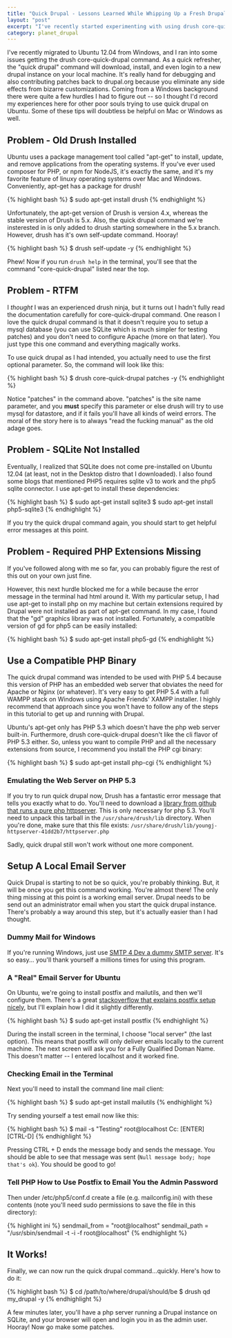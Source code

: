 ```yaml
---
title: "Quick Drupal - Lessons Learned While Whipping Up a Fresh Drupal Instance"
layout: "post"
excerpt: "I've recently started experimenting with using drush core-quick-drupal to create drupal sites strictly for creating patches to share on drupal.org. I'll walk you through my several pitfalls on the road to making this command work on Ubuntu 12.04. Hopefully, with this advice in hand, you'll be able to spin up fresh drupal instances in no time!"
category: planet_drupal
---
```

I've recently migrated to Ubuntu 12.04 from Windows, and I ran into some issues getting the drush core-quick-drupal command. As a quick refresher, the "quick drupal" command will download, install, and even login to a new drupal instance on your local machine. It's really hand for debugging and also contributing patches back to drupal.org because you eliminate any side effects from bizarre customizations. Coming from a Windows background there were quite a few hurdles I had to figure out -- so I thought I'd record my experiences here for other poor souls trying to use quick drupal on Ubuntu. Some of these tips will doubtless be helpful on Mac or Windows as well.

## Problem - Old Drush Installed

Ubuntu uses a package management tool called "apt-get" to install, update, and remove applications from the operating systems. If you've ever used composer for PHP, or npm for NodeJS, it's exactly the same, and it's my favorite feature of linuxy operating systems over Mac and Windows. Conveniently, apt-get has a package for drush!

{% highlight bash %}
$ sudo apt-get install drush
{% endhighlight %}

Unfortunately, the apt-get version of Drush is version 4.x, whereas the stable version of Drush is 5.x. Also, the quick drupal command we're insterested in is only added to drush starting somewhere in the 5.x branch. However, drush has it's own self-update command. Hooray!

{% highlight bash %}
$ drush self-update -y
{% endhighlight %}

Phew! Now if you run `drush help` in the terminal, you'll see that the command "core-quick-drupal" listed near the top. 

## Problem - RTFM

I *thought* I was an experienced drush ninja, but it turns out I hadn't fully read the documentation carefully for core-quick-drupal command. One reason I love the quick drupal command is that it doesn't require you to setup a mysql database (you can use SQLite which is much simpler for testing patches) and you don't need to configure Apache (more on that later). You just type this one command and everything magically works.

To use quick drupal as I had intended, you actually need to use the first optional parameter. So, the command will look like this:

{% highlight bash %}
$ drush core-quick-drupal patches -y
{% endhighlight %}

Notice "patches" in the command above. "patches" is the site name parameter, and you **must** specify this parameter or else drush will try to use mysql for datastore, and if it fails you'll have all kinds of weird errors. The moral of the story here is to always "read the fucking manual" as the old adage goes.

## Problem - SQLite Not Installed

Eventually, I realized that SQLite does not come pre-installed on Ubuntu 12.04 (at least, not in the Desktop distro that I downloaded). I also found some blogs that mentioned PHP5 requires sqlite v3 to work and the php5 sqlite connector. I use apt-get to install these dependencies:

{% highlight bash %}
$ sudo apt-get install sqlite3 
$ sudo apt-get install php5-sqlite3
{% endhighlight %}

If you try the quick drupal command again, you should start to get helpful error messages at this point.

## Problem - Required PHP Extensions Missing

If you've followed along with me so far, you can probably figure the rest of this out on your own just fine. 

However, this next hurdle blocked me for a while because the error message in the terminal had html around it. With my particular setup, I had use apt-get to install php on my machine but certain extensions required by Drupal were not installed as part of apt-get command. In my case, I found that the "gd" graphics library was not installed. Fortunately, a compatible version of gd for php5 can be easily installed:

{% highlight bash %}
$ sudo apt-get install php5-gd
{% endhighlight %}

## Use a Compatible PHP Binary

The quick drupal command was intended to be used with PHP 5.4 because this version of PHP has an embedded web server that obviates the need for Apache or Nginx (or whatever). It's very easy to get PHP 5.4 with a full WAMPP stack on Windows using Apache Friends' XAMPP installer. I highly recommend that approach since you won't have to follow any of the steps in this tutorial to get up and running with Drupal.

Ubuntu's apt-get only has PHP 5.3 which doesn't have the php web server built-in. Furthermore, drush core-quick-drupal doesn't like the cli flavor of PHP 5.3 either. So, unless you want to compile PHP and all the necessary extensions from source, I recommend you install the PHP cgi binary:

{% highlight bash %}
$ sudo apt-get install php-cgi
{% endhighlight %}


### Emulating the Web Server on PHP 5.3

If you try to run quick drupal now, Drush has a fantastic error message that tells you exactly what to do. You'll need to download a [library from github that runs a pure php httpserver](https://github.com/youngj/httpserver/tarball/41dd2b7160b8cbd25d7b5383e3ffc6d8a9a59478). This is only necessary for php 5.3. You'll need to unpack this tarball in the `/usr/share/drush/lib` directory. When you're done, make sure that this file exists: `/usr/share/drush/lib/youngj-httpserver-41dd2b7/httpserver.php`

Sadly, quick drupal still won't work without one more component.

## Setup A Local Email Server

Quick Drupal is starting to not be so quick, you're probably thinking. But, it will be once you get this command working. You're almost there! The only thing missing at this point is a working email server. Drupal needs to be send out an administrator email when you start the quick drupal instance. There's probably a way around this step, but it's actually easier than I had thought.

### Dummy Mail for Windows

If you're running Windows, just use [SMTP 4 Dev a dummy SMTP server](https://smtp4dev.codeplex.com/). It's so easy... you'll thank yourself a millions times for using this program.

### A "Real" Email Server for Ubuntu

On Ubuntu, we're going to install postfix and mailutils, and then we'll configure them. There's a great [stackoverflow that explains postfix setup nicely](http://serverfault.com/questions/119105/setup-ubuntu-server-to-send-mail), but I'll explain how I did it slightly differently. 

{% highlight bash %}
$ sudo apt-get install postfix
{% endhighlight %}

During the install screen in the terminal, I choose "local server" (the last option). This means that postfix will only deliver emails locally to the current machine. The next screen will ask you for a Fully Qualified Doman Name. This doesn't matter -- I entered localhost and it worked fine. 

### Checking Email in the Terminal

Next you'll need to install the command line mail client:

{% highlight bash %}
$ sudo apt-get install mailutils
{% endhighlight %}

Try sending yourself a test email now like this:

{% highlight bash %}
$ mail -s "Testing" root@localhost
Cc: [ENTER]
[CTRL-D]
{% endhighlight %}

Pressing CTRL + D ends the message body and sends the message. You should be able to see that message was sent (`Null message body; hope that's ok`). You should be good to go!

### Tell PHP How to Use Postfix to Email You the Admin Password

Then under /etc/php5/conf.d create a file (e.g. mailconfig.ini) with these contents (note you'll need sudo permissions to save the file in this directory):

  
{% highlight ini %}
sendmail_from = "root@localhost"
sendmail_path = "/usr/sbin/sendmail -t -i -f root@localhost"
{% endhighlight %}

## It Works!

Finally, we can now run the quick drupal command...quickly. Here's how to do it:

{% highlight bash %}
$ cd /path/to/where/drupal/should/be
$ drush qd my_drupal -y
{% endhighlight %}

A few minutes later, you'll have a php server running a Drupal instance on SQLite, and your browser will open and login you in as the admin user. Hooray! Now go make some patches.
